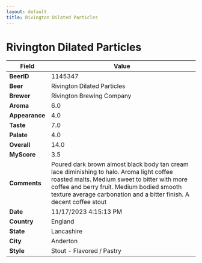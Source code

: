 ```yaml
---
layout: default
title: Rivington Dilated Particles
---
```


# Rivington Dilated Particles

| Field         | Value     |
|---------------|-----------|
| **BeerID** | 1145347 |
| **Beer** | Rivington Dilated Particles |
| **Brewer** | Rivington Brewing Company |
| **Aroma** | 6.0 |
| **Appearance** | 4.0 |
| **Taste** | 7.0 |
| **Palate** | 4.0 |
| **Overall** | 14.0 |
| **MyScore** | 3.5 |
| **Comments** | Poured dark brown almost black body tan cream lace diminishing to halo. Aroma light coffee roasted malts. Medium sweet to bitter with more coffee and berry fruit. Medium bodied smooth texture average carbonation and a bitter finish. A decent coffee stout  |
| **Date** | 11/17/2023 4:15:13 PM |
| **Country** | England |
| **State** | Lancashire |
| **City** | Anderton |
| **Style** | Stout - Flavored / Pastry |
